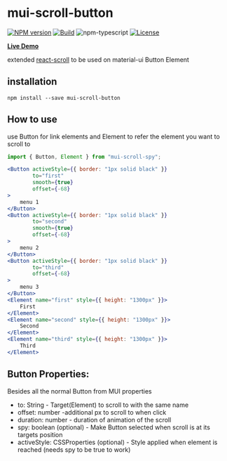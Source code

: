 # mui-scroll-button

[![NPM version][npm-image]][npm-url]
[![Build][github-build]][github-build-url]
![npm-typescript]
[![License][github-license]][github-license-url]

[**Live Demo**](https://tonyjsdev.github.io/mui-scroll-spy/)

extended [react-scroll](https://github.com/fisshy/react-scroll) to be used on material-ui Button Element

## installation

`npm install --save mui-scroll-button`

## How to use

use Button for link elements and Element to refer the element you want to scroll to

```jsx
import { Button, Element } from "mui-scroll-spy";

<Button activeStyle={{ border: "1px solid black" }}
        to="first"
        smooth={true}
        offset={-68}
>
    menu 1
</Button>
<Button activeStyle={{ border: "1px solid black" }}
        to="second"
        smooth={true}
        offset={-68}
>
    menu 2
</Button>
<Button activeStyle={{ border: "1px solid black" }}
        to="third"
        offset={-68}
>
    menu 3
</Button>
<Element name="first" style={{ height: "1300px" }}>
    First
</Element>
<Element name="second" style={{ height: "1300px" }}>
    Second
</Element>
<Element name="third" style={{ height: "1300px" }}>
    Third
</Element>
```

## Button Properties:

Besides all the normal Button from MUI properties

- to: String - Target(Element) to scroll to with the same name
- offset: number -additional px to scroll to when click
- duration: number - duration of animation of the scroll
- spy: boolean (optional) - Make Button selected when scroll is at its targets position
- activeStyle: CSSProperties (optional) - Style applied when element is reached (needs spy to be true to work)

[npm-url]: https://www.npmjs.com/package/mui-scroll-button
[npm-image]: https://img.shields.io/npm/v/mui-scroll-button
[github-license]: https://img.shields.io/github/license/tonyjsdev/mui-scroll-spy
[github-license-url]: https://github.com/tonyjsdev/mui-scroll-spy/blob/master/LICENSE
[github-build]: https://github.com/tonyjsdev/mui-scroll-spy/actions/workflows/publish.yml/badge.svg
[github-build-url]: https://github.com//tonyjsdev/mui-scroll-spy/actions/workflows/publish.yml
[npm-typescript]: https://img.shields.io/npm/types/mui-scroll-button
